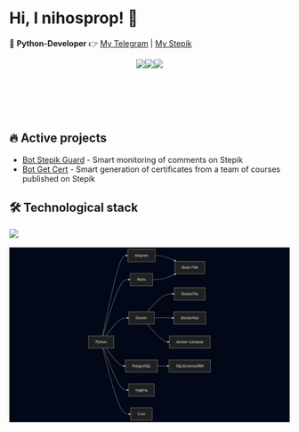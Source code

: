 # Hi, I nihosprop! 👋

🚀 **Python-Developer** 👉 [My Telegram](https://t.me/Shinobiwin) | [My Stepik](https://stepik.org/users/632745189/profile)

<div style="display:flex; justify-content:center;">
  <img height="100" src="https://github-readme-stats.vercel.app/api?username=nihosprop&theme=github_dark&custom_title=Stats&text_bold=false&show_icons=true&rank_icon=github" />
  <img height="100" src="https://github-readme-stats.vercel.app/api/top-langs?username=nihosprop&layout=compact&langs_count=8&custom_title=Languages&text_bold=false&hide_rank=true&theme=github_dark" />
  <img height="100" src="https://github-readme-stats.vercel.app/api/wakatime?username=shinobiwin&layout=compact&card_width=200&theme=github_dark" />
</div>

[//]: # ([![Harlok's WakaTime stats]&#40;https://github-readme-stats.vercel.app/api/wakatime?username=shinobiwin&cache_seconds=1800&#41;]&#40;https://github.com/nihosprop/github-readme-stats&#41;)
## 🔥 Active projects
- [Bot Stepik Guard](https://github.com/nihosprop/bot_stepik_guard.git) - Smart monitoring of comments on Stepik
- [Bot Get Cert](https://github.com/nihosprop/bot_get_cert.git) - Smart generation of certificates from a team of courses published on Stepik

## 🛠️ Technological stack
<p align="left">
  <a href="https://github.com/nihosprop"><img src="https://skillicons.dev/icons?i=python,linux,github,docker,git,redis,postgres,pycharm,bots"></a>
</p>

![Tech Stack](assets/tech-stack.svg)